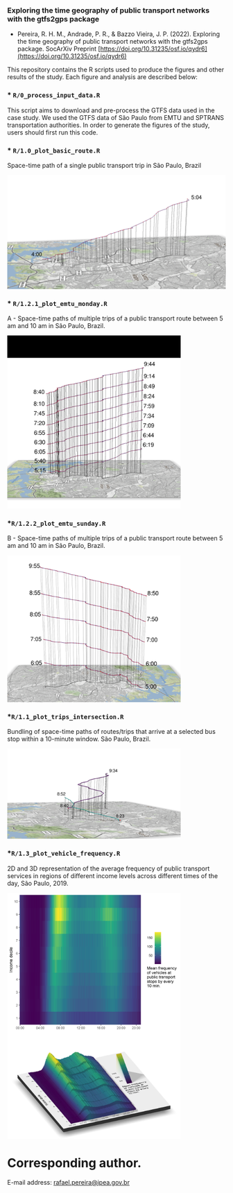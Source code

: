 ### Exploring the time geography of public transport networks with the gtfs2gps package

- Pereira, R. H. M., Andrade, P. R., & Bazzo Vieira, J. P. (2022). Exploring the time geography of public transport networks with the gtfs2gps package. SocArXiv Preprint [https://doi.org/10.31235/osf.io/qydr6](https://doi.org/10.31235/osf.io/qydr6)


This repository contains the R scripts used to produce the figures and other results of the study. Each figure and analysis are described below:

### * `R/0_process_input_data.R`

 This script aims to download and pre-process the GTFS data used in the case study. We used the GTFS data of São Paulo from EMTU and SPTRANS transportation authorities. In order to generate the figures of the study, users should first run this code.

### * `R/1.0_plot_basic_route.R`

Space-time path of a single public transport trip in São Paulo, Brazil

<img align="center" src="figures/emtu_first_plot.png?raw=true" alt="logo" width="600">  

### * `R/1.2.1_plot_emtu_monday.R`  <br />

A - Space-time paths of multiple trips of a public transport route between 5 am and 10 am in São Paulo, Brazil. <br />

<img align="center" src="figures/12_monday.png?raw=true" alt="logo" width="400"> 

### *`R/1.2.2_plot_emtu_sunday.R`  <br />

B - Space-time paths of multiple trips of a public transport route between 5 am and 10 am in São Paulo, Brazil. <br />

<img align="center" src="figures/12_sunday.png?raw=true" alt="logo" width="400"> 

### *`R/1.1_plot_trips_intersection.R` <br />

Bundling of space-time paths of routes/trips that arrive at a selected bus stop within a 10-minute window. São Paulo, Brazil. <br />

<img align="center" src="figures/intersection_emtu.png?raw=true" alt="logo" width="400"> 

### *`R/1.3_plot_vehicle_frequency.R` <br />

2D and 3D representation of the average frequency of public transport services in regions of different income levels across different times of the day, São Paulo, 2019. <br />

<img align="center" src="figures/10min_freq_2d.png?raw=true" alt="logo" width="400"> 

<img align="center" src="figures/10min_freq_3d_rayshader.png?raw=true" alt="logo" width="400"> 

# Corresponding author. <br />
E-mail address: rafael.pereira@ipea.gov.br
